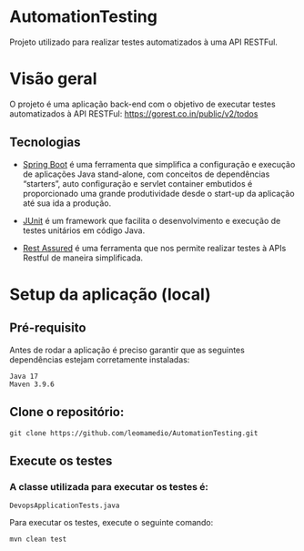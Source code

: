 # AutomationTesting
Projeto utilizado para realizar testes automatizados à uma API RESTFul.

# Visão geral
O projeto é uma aplicação back-end com o objetivo de executar testes automatizados à API RESTFul: https://gorest.co.in/public/v2/todos

## Tecnologias

- [Spring Boot](https://projects.spring.io/spring-boot) é uma ferramenta que simplifica a configuração e execução de aplicações Java stand-alone,  com conceitos de dependências “starters”, auto configuração e servlet container embutidos é proporcionado uma grande produtividade desde o start-up da aplicação até sua ida a produção.

- [JUnit](https://junit.org/junit5/) é um framework que facilita o desenvolvimento e execução de testes unitários em código Java.

- [Rest Assured](https://rest-assured.io/) é uma ferramenta que nos permite realizar testes à APIs Restful de maneira simplificada.


# Setup da aplicação (local)

## Pré-requisito

Antes de rodar a aplicação é preciso garantir que as seguintes dependências estejam corretamente instaladas:
```
Java 17
Maven 3.9.6 
```

## Clone o repositório:
```
git clone https://github.com/leomamedio/AutomationTesting.git
```

## Execute os testes
### A classe utilizada para executar os testes é: 
```
DevopsApplicationTests.java
```

Para executar os testes, execute o seguinte comando:
```
mvn clean test
```